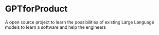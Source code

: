 # GPTforProduct
A open source project to learn the possibilities of existing Large Language models to learn a software and help the engineers
